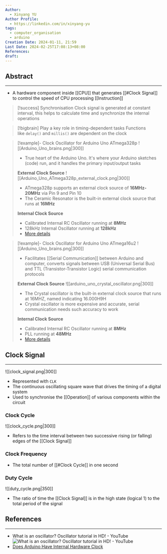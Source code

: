 ```yaml
---
Author:
  - Xinyang YU
Author Profile:
  - https://linkedin.com/in/xinyang-yu
tags:
  - computer_organisation
  - arduino
Creation Date: 2024-01-11, 21:59
Last Date: 2024-02-25T17:08:13+08:00
References: 
draft: 
---
```

## Abstract
---
- A hardware component inside [[CPU]] that generates [[#Clock Signal]] to control the speed of CPU processing [[Instruction]]


>[!success] Synchronisation
> Clock signal is generated at constant interval, this helps to calculate time and synchronize the internal operations

>[!bigbrain] Play a key role in timing-dependent tasks
> Functions like `delay()` and `millis()` are dependent on the clock

>[!example]- Clock Oscillator for Arduino Uno ATmega328p
> ![[Arduino_Uno_brains.png|300]]
> - True heart of the Arduino Uno. It's where your Arduino sketches (code) run, and it handles the primary input/output tasks
> 
> **External Clock Source**
> ![[Arduino_Uno_ATmega328p_external_clock.png|300]]
> - ATmega328p supports an external clock source of **16MHz-20MHz** via Pin 9 and Pin 10
> - The Ceramic Resonator is the built-in external clock source that runs at **16MHz**
> 
> **Internal Clock Source**
>  - Calibrated Internal RC Oscillator running at **8MHz**
>  - 128kHz Internal Oscillator running at **128kHz**
>  - [More details](https://linuxhint.com/arduino-internal-clock/#Calibrated-Internal-RC-Oscillator)

>[!example]- Clock Oscillator for Arduino Uno ATmega16u2
> ![[Arduino_Uno_brains.png|300]]
> - Facilitates [[Serial Communication]] between Arduino and computer, converts signals between USB (Universal Serial Bus) and TTL (Transistor-Transistor Logic) serial communication protocols
>   
> **External Clock Source**
> ![[arduino_uno_crystal_oscillator.png|300]]
> - The Crystal oscillator is the built-in external clock source that runs at 16MHZ, named indicating 16.000H9H
> - Crystal oscillator is more expensive and accurate, serial communication needs such accuracy to work
> 
> **Internal Clock Source**
> - Calibrated Internal RC Oscillator running at **8MHz**
> - PLL running at **48MHz**
> - [More details](https://linuxhint.com/arduino-internal-clock/#Calibrated-Internal-RC-Oscillator)


## Clock Signal
---
![[clock_signal.png|300]]
- Represented with `CLK`
- The continuous oscillating square wave that drives the timing of a digital system
- Used to synchronise the [[Operation]] of various components within the circuit


### Clock Cycle
![[clock_cycle.png|300]]
- Refers to the time interval between two successive rising (or falling) edges of the [[Clock Signal]]

### Clock Frequency
- The total number of [[#Clock Cycle]] in one second

### Duty Cycle
![[duty_cycle.png|350]]

- The ratio of time the [[Clock Signal]] is in the high state (logical 1) to the total period of the signal

## References
---
- What is an oscillator? Oscillator tutorial in HD! - YouTube
![What is an oscillator? Oscillator tutorial in HD! - YouTube](https://youtu.be/aJAZHPqEUKU?si=Pt-hOeXTN6z8j6Po&t=157)
- [Does Arduino Have Internal Hardware Clock](https://linuxhint.com/arduino-internal-clock/)